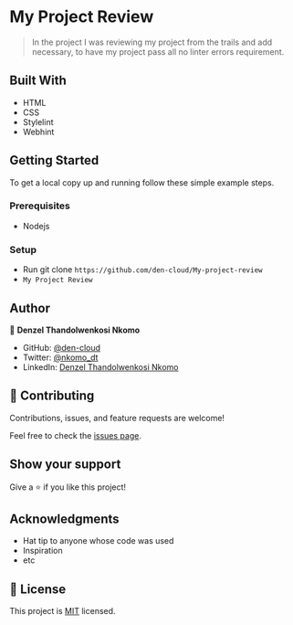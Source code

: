 # My Project Review

> In the project I was reviewing my project from the trails and add necessary, to have my project pass all no linter errors requirement.
## Built With

- HTML
- CSS
- Stylelint
- Webhint

## Getting Started

To get a local copy up and running follow these simple example steps.

### Prerequisites

- Nodejs

### Setup

- Run git clone `https://github.com/den-cloud/My-project-review`
- `My Project Review`

## Author

👤 **Denzel Thandolwenkosi Nkomo**

- GitHub: [@den-cloud](https://github.com/den-cloud)
- Twitter: [@nkomo_dt](https://twitter.com/nkomo_dt)
- LinkedIn: [Denzel Thandolwenkosi Nkomo](https://www.linkedin.com/in/denzel-thandolwenkosi-nkomo-a424aa177/)

## 🤝 Contributing

Contributions, issues, and feature requests are welcome!

Feel free to check the [issues page](https://github.com/den-cloud/HelloMircoverse/issues).

## Show your support

Give a ⭐️ if you like this project!

## Acknowledgments

- Hat tip to anyone whose code was used
- Inspiration
- etc

## 📝 License

This project is [MIT](./MIT.md) licensed.
